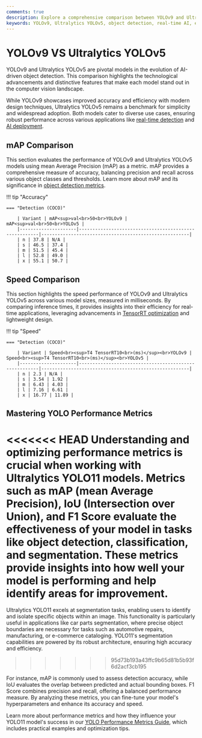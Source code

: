 ```yaml
---
comments: true  
description: Explore a comprehensive comparison between YOLOv9 and Ultralytics YOLOv5, highlighting advancements in object detection, real-time AI performance, and edge AI capabilities. Learn about their efficiency, accuracy, and applications in computer vision.  
keywords: YOLOv9, Ultralytics YOLOv5, object detection, real-time AI, edge AI, computer vision, Ultralytics, model comparison
---
```


# YOLOv9 VS Ultralytics YOLOv5

YOLOv9 and Ultralytics YOLOv5 are pivotal models in the evolution of AI-driven object detection. This comparison highlights the technological advancements and distinctive features that make each model stand out in the computer vision landscape.

While YOLOv9 showcases improved accuracy and efficiency with modern design techniques, Ultralytics YOLOv5 remains a benchmark for simplicity and widespread adoption. Both models cater to diverse use cases, ensuring robust performance across various applications like [real-time detection](https://www.ultralytics.com/glossary/object-detection) and [AI deployment](https://docs.ultralytics.com/guides/model-deployment-options/).


## mAP Comparison

This section evaluates the performance of YOLOv9 and Ultralytics YOLOv5 models using mean Average Precision (mAP) as a metric. mAP provides a comprehensive measure of accuracy, balancing precision and recall across various object classes and thresholds. Learn more about mAP and its significance in [object detection metrics](https://docs.ultralytics.com/guides/yolo-performance-metrics/).


!!! tip "Accuracy"

	=== "Detection (COCO)"

		| Variant | mAP<sup>val<br>50<br>YOLOv9 | mAP<sup>val<br>50<br>YOLOv5 |
		|---------------------|-------------------------------------------------------|-------------------------------------------------------|
		| n | 37.8 | N/A |
		| s | 46.5 | 37.4 |
		| m | 51.5 | 45.4 |
		| l | 52.8 | 49.0 |
		| x | 55.1 | 50.7 |
		

## Speed Comparison

This section highlights the speed performance of YOLOv9 and Ultralytics YOLOv5 across various model sizes, measured in milliseconds. By comparing inference times, it provides insights into their efficiency for real-time applications, leveraging advancements in [TensorRT optimization](https://docs.ultralytics.com/reference/utils/benchmarks/) and lightweight design.


!!! tip "Speed"

	=== "Detection (COCO)"

		| Variant | Speed<br><sup>T4 TensorRT10<br>(ms)</sup><br>YOLOv9 | Speed<br><sup>T4 TensorRT10<br>(ms)</sup><br>YOLOv5 |
		|---------------------|-------------------------------------------------------|-------------------------------------------------------|
		| n | 2.3 | N/A |
		| s | 3.54 | 1.92 |
		| m | 6.43 | 4.03 |
		| l | 7.16 | 6.61 |
		| x | 16.77 | 11.89 |

## Mastering YOLO Performance Metrics

<<<<<<< HEAD
Understanding and optimizing performance metrics is crucial when working with Ultralytics YOLO11 models. Metrics such as mAP (mean Average Precision), IoU (Intersection over Union), and F1 Score evaluate the effectiveness of your model in tasks like object detection, classification, and segmentation. These metrics provide insights into how well your model is performing and help identify areas for improvement.
=======
Ultralytics YOLO11 excels at segmentation tasks, enabling users to identify and isolate specific objects within an image. This functionality is particularly useful in applications like car parts segmentation, where precise object boundaries are necessary for tasks such as automotive repairs, manufacturing, or e-commerce cataloging. YOLO11's segmentation capabilities are powered by its robust architecture, ensuring high accuracy and efficiency.
>>>>>>> 95d73b193a43ffc9b65d81b5b93f6d2acf3cb195

For instance, mAP is commonly used to assess detection accuracy, while IoU evaluates the overlap between predicted and actual bounding boxes. F1 Score combines precision and recall, offering a balanced performance measure. By analyzing these metrics, you can fine-tune your model's hyperparameters and enhance its accuracy and speed.

Learn more about performance metrics and how they influence your YOLO11 model's success in our [YOLO Performance Metrics Guide](https://docs.ultralytics.com/guides/yolo-performance-metrics/), which includes practical examples and optimization tips.
